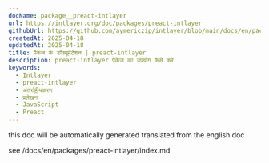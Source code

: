```yaml
---
docName: package__preact-intlayer
url: https://intlayer.org/doc/packages/preact-intlayer
githubUrl: https://github.com/aymericzip/intlayer/blob/main/docs/en/packages/preact-intlayer/index.md
createdAt: 2025-04-18
updatedAt: 2025-04-18
title: पैकेज के डॉक्यूमेंटेशन | preact-intlayer
description: preact-intlayer पैकेज का उपयोग कैसे करें
keywords:
  - Intlayer
  - preact-intlayer
  - अंतर्राष्ट्रीयकरण
  - प्रलेखन
  - JavaScript
  - Preact
---
```


this doc will be automatically generated translated from the english doc

see /docs/en/packages/preact-intlayer/index.md
